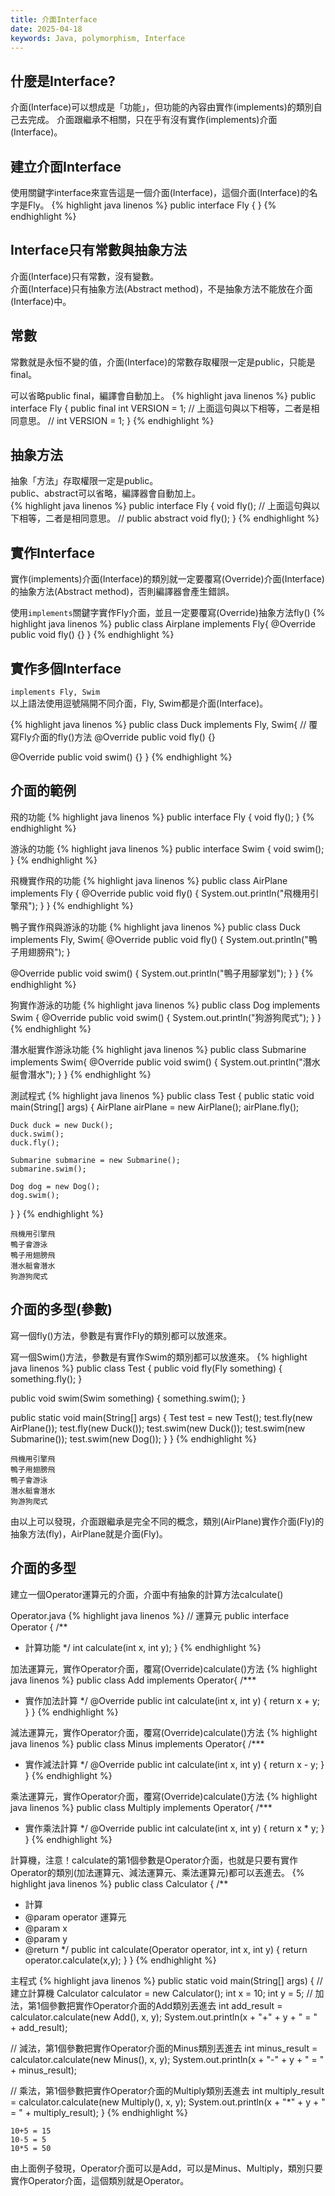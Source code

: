 ```yaml
---
title: 介面Interface
date: 2025-04-18
keywords: Java, polymorphism, Interface
---
```

## 什麼是Interface?
介面(Interface)可以想成是「功能」，但功能的內容由實作(implements)的類別自己去完成。
介面跟繼承不相關，只在乎有沒有實作(implements)介面(Interface)。

## 建立介面Interface
使用關鍵字interface來宣告這是一個介面(Interface)，這個介面(Interface)的名字是Fly。
{% highlight java linenos %}
public interface Fly {
}
{% endhighlight %}

## Interface只有常數與抽象方法
介面(Interface)只有常數，沒有變數。  
介面(Interface)只有抽象方法(Abstract method)，不是抽象方法不能放在介面(Interface)中。

## 常數
常數就是永恒不變的值，介面(Interface)的常數存取權限一定是public，只能是final。

可以省略public final，編譯會自動加上。
{% highlight java linenos %}
public interface Fly {
  public final int VERSION = 1;
  // 上面這句與以下相等，二者是相同意思。
  // int VERSION = 1;
}
{% endhighlight %}

## 抽象方法
抽象「方法」存取權限一定是public。  
public、abstract可以省略，編譯器會自動加上。  
{% highlight java linenos %}
public interface Fly {
  void fly();
  // 上面這句與以下相等，二者是相同意思。
  // public abstract void fly();
}
{% endhighlight %}

## 實作Interface
實作(implements)介面(Interface)的類別就一定要覆寫(Override)介面(Interface)的抽象方法(Abstract method)，否則編譯器會產生錯誤。

使用`implements`關鍵字實作Fly介面，並且一定要覆寫(Override)抽象方法fly()
{% highlight java linenos %}
public class Airplane implements Fly{
  @Override
  public void fly() {}
}
{% endhighlight %}

## 實作多個Interface
`implements Fly, Swim`  
以上語法使用逗號隔開不同介面，Fly, Swim都是介面(Interface)。

{% highlight java linenos %}
public class Duck implements Fly, Swim{
  // 覆寫Fly介面的fly()方法
  @Override
  public void fly() {}

  @Override
  public void swim() {}
}
{% endhighlight %}

## 介面的範例
飛的功能
{% highlight java linenos %}
public interface Fly {
  void fly();
}
{% endhighlight %}

游泳的功能
{% highlight java linenos %}
public interface Swim {
  void swim();
}
{% endhighlight %}

飛機實作飛的功能
{% highlight java linenos %}
public class AirPlane implements Fly {
  @Override
  public void fly() {
    System.out.println("飛機用引擎飛");
  }
}
{% endhighlight %}

鴨子實作飛與游泳的功能
{% highlight java linenos %}
public class Duck implements Fly, Swim{
  @Override
  public void fly() {
    System.out.println("鴨子用翅膀飛");
  }

  @Override
  public void swim() {
    System.out.println("鴨子用腳掌划");
  }
}
{% endhighlight %}

狗實作游泳的功能
{% highlight java linenos %}
public class Dog implements Swim {
  @Override
  public void swim() {
    System.out.println("狗游狗爬式");
  }
}
{% endhighlight %}

潛水艇實作游泳功能
{% highlight java linenos %}
public class Submarine implements Swim{
  @Override
  public void swim() {
    System.out.println("潛水艇會潛水");
  }
}
{% endhighlight %}

測試程式
{% highlight java linenos %}
public class Test {
  public static void main(String[] args) {
    AirPlane airPlane = new AirPlane();
    airPlane.fly();

    Duck duck = new Duck();
    duck.swim();
    duck.fly();

    Submarine submarine = new Submarine();
    submarine.swim();

    Dog dog = new Dog();
    dog.swim();
  }
}
{% endhighlight %}
```
飛機用引擎飛
鴨子會游泳
鴨子用翅膀飛
潛水艇會潛水
狗游狗爬式
```
## 介面的多型(參數)
寫一個fly()方法，參數是有實作Fly的類別都可以放進來。

寫一個Swim()方法，參數是有實作Swim的類別都可以放進來。
{% highlight java linenos %}
public class Test {
  public void fly(Fly something) {
    something.fly();
  }

  public void swim(Swim something) {
    something.swim();
  }
  
  public static void main(String[] args) {
    Test test = new Test();
    test.fly(new AirPlane());
    test.fly(new Duck());
    test.swim(new Duck());
    test.swim(new Submarine());
    test.swim(new Dog());
  }
}
{% endhighlight %}
```
飛機用引擎飛
鴨子用翅膀飛
鴨子會游泳
潛水艇會潛水
狗游狗爬式
```
由以上可以發現，介面跟繼承是完全不同的概念，類別(AirPlane)實作介面(Fly)的抽象方法(fly)，AirPlane就是介面(Fly)。

## 介面的多型
建立一個Operator運算元的介面，介面中有抽象的計算方法calculate()

Operator.java
{% highlight java linenos %}
// 運算元
public interface Operator {
  /**
   * 計算功能
   */
  int calculate(int x, int y);
}
{% endhighlight %}

加法運算元，實作Operator介面，覆寫(Override)calculate()方法
{% highlight java linenos %}
public class Add implements Operator{
  /***
   * 實作加法計算
   */
  @Override
  public int calculate(int x, int y) {
  return x + y;
  }
}
{% endhighlight %}

減法運算元，實作Operator介面，覆寫(Override)calculate()方法
{% highlight java linenos %}
public class Minus implements Operator{
  /***
   * 實作減法計算
   */
  @Override
  public int calculate(int x, int y) {
  return x - y;
  }
}
{% endhighlight %}

乘法運算元，實作Operator介面，覆寫(Override)calculate()方法
{% highlight java linenos %}
public class Multiply implements Operator{
  /***
   * 實作乘法計算
   */
  @Override
  public int calculate(int x, int y) {
  return x * y;
  }
}
{% endhighlight %}

計算機，注意！calculate的第1個參數是Operator介面，也就是只要有實作Operator的類別(加法運算元、減法運算元、乘法運算元)都可以丟進去。
{% highlight java linenos %}
public class Calculator {
  /**
   * 計算
   * @param operator 運算元
   * @param x
   * @param y
   * @return
   */
  public int calculate(Operator operator, int x, int y) {
    return operator.calculate(x,y);
  }
}
{% endhighlight %}

主程式
{% highlight java linenos %}
  public static void main(String[] args) {
  // 建立計算機
  Calculator calculator = new Calculator();
  int x = 10;
  int y = 5;
  // 加法，第1個參數把實作Operator介面的Add類別丟進去
  int add_result = calculator.calculate(new Add(), x, y);
  System.out.println(x + "+" + y + " = " + add_result);

  // 減法，第1個參數把實作Operator介面的Minus類別丟進去
  int minus_result = calculator.calculate(new Minus(), x, y);
  System.out.println(x + "-" + y + " = " + minus_result);

  // 乘法，第1個參數把實作Operator介面的Multiply類別丟進去
  int multiply_result = calculator.calculate(new Multiply(), x, y);
  System.out.println(x + "*" + y + " = " + multiply_result);
  }
{% endhighlight %}
```
10+5 = 15
10-5 = 5
10*5 = 50
```

由上面例子發現，Operator介面可以是Add，可以是Minus、Multiply，類別只要實作Operator介面，這個類別就是Operator。



